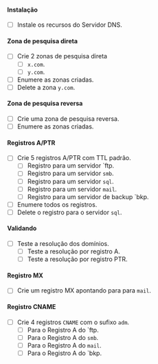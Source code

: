 #### Instalação

- [ ] Instale os recursos do Servidor DNS.

#### Zona de pesquisa direta

- [ ] Crie 2 zonas de pesquisa direta
	- [ ] `x.com`.
	- [ ] `y.com`.
- [ ] Enumere as zonas criadas.
- [ ] Delete a zona `y.com`.

#### Zona de pesquisa reversa

- [ ] Crie uma zona de pesquisa reversa.
- [ ] Enumere as zonas criadas.

#### Registros A/PTR

- [ ] Crie 5 registros A/PTR com TTL padrão.
	- [ ] Registro para um servidor `ftp.
	- [ ] Registro para um servidor `smb`.
	- [ ] Registro para um servidor `sql`.
	- [ ] Registro para um servidor `mail`.
	- [ ] Registro para um servidor de backup `bkp.
- [ ] Enumere todos os registros.
- [ ] Delete o registro para o servidor `sql`.

#### Validando

- [ ] Teste a resolução dos domínios.
	- [ ] Teste a resolução por registro A.
	- [ ] Teste a resolução por registro PTR.

#### Registro MX

- [ ] Crie um registro MX apontando para para `mail`.

#### Registro CNAME

- [ ] Crie 4 registros ``CNAME`` com o sufixo ``adm``.
	- [ ] Para o Registro A do  `ftp.
	- [ ] Para o Registro A do  `smb`.
	- [ ] Para o Registro A do  `mail`.
	- [ ] Para o Registro A do  `bkp.